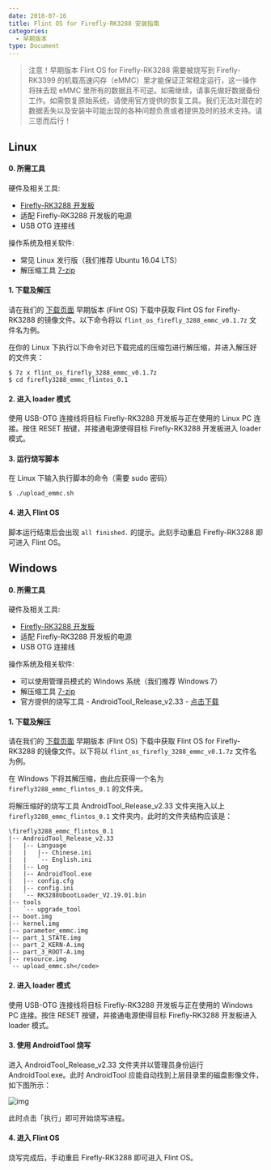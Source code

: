 ```yaml
---
date: 2018-07-16
title: Flint OS for Firefly-RK3288 安装指南
categories:
  - 早期版本
type: Document
---
```

> 注意！早期版本 Flint OS for Firefly-RK3288 需要被烧写到 Firefly-RK3399 的机载高速闪存（eMMC）里才能保证正常稳定运行，这一操作将抹去现 eMMC 里所有的数据且不可逆。如需继续，请事先做好数据备份工作。如需恢复原始系统，请使用官方提供的恢复工具。我们无法对潜在的数据丢失以及安装中可能出现的各种问题负责或者提供及时的技术支持。请三思而后行！

## Linux

#### 0. 所需工具

硬件及相关工具:
* [Firefly-RK3288 开发板](http://www.t-firefly.com/product/rk3288.html)
* 适配 Firefly-RK3288 开发板的电源
* USB OTG 连接线

操作系统及相关软件:
* 常见 Linux 发行版（我们推荐 Ubuntu 16.04 LTS）
* 解压缩工具 [7-zip](http://www.7-zip.org/)

#### 1. 下载及解压

请在我们的 [下载页面](https://fydeos.com/download/) 早期版本 (Flint OS) 下载中获取 Flint OS for Firefly-RK3288 的镜像文件。以下命令将以 `flint_os_firefly_3288_emmc_v0.1.7z` 文件名为例。

在你的 Linux 下执行以下命令对已下载完成的压缩包进行解压缩，并进入解压好的文件夹：

```
$ 7z x flint_os_firefly_3288_emmc_v0.1.7z
$ cd firefly3288_emmc_flintos_0.1
```

#### 2. 进入 loader 模式

使用 USB-OTG 连接线将目标 Firefly-RK3288 开发板与正在使用的 Linux PC 连接。按住 RESET 按键，并接通电源使得目标 Firefly-RK3288 开发板进入 loader 模式。

#### 3. 运行烧写脚本

在 Linux 下输入执行脚本的命令（需要 sudo 密码）

```
$ ./upload_emmc.sh
```

#### 4. 进入 Flint OS

脚本运行结束后会出现 `all finished.` 的提示。此刻手动重启 Firefly-RK3288 即可进入 Flint OS。

## Windows

#### 0. 所需工具

硬件及相关工具:
* [Firefly-RK3288 开发板](http://www.t-firefly.com/product/rk3288.html)
* 适配 Firefly-RK3288 开发板的电源
* USB OTG 连接线

操作系统及相关软件:
* 可以使用管理员模式的 Windows 系统（我们推荐 Windows 7）
* 解压缩工具 [7-zip](http://www.7-zip.org/)
* 官方提供的烧写工具 - AndroidTool_Release_v2.33 - [点击下载](http://flintos-misc.oss-cn-beijing.aliyuncs.com/AndroidTool_Release_v2.33.rar)

#### 1. 下载及解压

请在我们的 [下载页面](https://fydeos.com/download/) 早期版本 (Flint OS) 下载中获取 Flint OS for Firefly-RK3288 的镜像文件。以下将以 `flint_os_firefly_3288_emmc_v0.1.7z` 文件名为例。

在 Windows 下将其解压缩，由此应获得一个名为 `firefly3288_emmc_flintos_0.1` 的文件夹。

将解压缩好的烧写工具 AndroidTool_Release_v2.33 文件夹拖入以上 `firefly3288_emmc_flintos_0.1` 文件夹内，此时的文件夹结构应该是：

```
\firefly3288_emmc_flintos_0.1
|-- AndroidTool_Release_v2.33
|   |-- Language
|   |   |-- Chinese.ini
|   |   `-- English.ini
|   |-- Log
|   |-- AndroidTool.exe
|   |-- config.cfg
|   |-- config.ini
|   `-- RK3288UbootLoader_V2.19.01.bin
|-- tools
|   `-- upgrade_tool
|-- boot.img
|-- kernel.img
|-- parameter_emmc.img
|-- part_1_STATE.img
|-- part_2_KERN-A.img
|-- part_3_ROOT-A.img
|-- resource.img
`-- upload_emmc.sh</code>
```

#### 2. 进入 loader 模式

使用 USB-OTG 连接线将目标 Firefly-RK3288 开发板与正在使用的 Windows PC 连接。按住 RESET 按键，并接通电源使得目标 Firefly-RK3288 开发板进入 loader 模式。

#### 3. 使用 AndroidTool 烧写

进入 AndroidTool_Release_v2.33 文件夹并以管理员身份运行 AndroidTool.exe。此时 AndroidTool 应能自动找到上层目录里的磁盘影像文件，如下图所示：

![img](https://flintos.com/wp-content/uploads/2017/04/androidTool.png)

此时点击「执行」即可开始烧写进程。

#### 4. 进入 Flint OS

烧写完成后，手动重启 Firefly-RK3288 即可进入 Flint OS。

